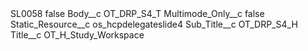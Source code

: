 <?xml version="1.0" encoding="UTF-8"?>
<CustomMetadata xmlns="http://soap.sforce.com/2006/04/metadata" xmlns:xsi="http://www.w3.org/2001/XMLSchema-instance" xmlns:xsd="http://www.w3.org/2001/XMLSchema">
    <label>SL0058</label>
    <protected>false</protected>
    <values>
        <field>Body__c</field>
        <value xsi:type="xsd:string">OT_DRP_S4_T</value>
    </values>
    <values>
        <field>Multimode_Only__c</field>
        <value xsi:type="xsd:boolean">false</value>
    </values>
    <values>
        <field>Static_Resource__c</field>
        <value xsi:type="xsd:string">os_hcpdelegateslide4</value>
    </values>
    <values>
        <field>Sub_Title__c</field>
        <value xsi:type="xsd:string">OT_DRP_S4_H</value>
    </values>
    <values>
        <field>Title__c</field>
        <value xsi:type="xsd:string">OT_H_Study_Workspace</value>
    </values>
</CustomMetadata>
